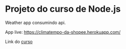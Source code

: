 # Projeto do curso de Node.js

Weather app consumindo api.


App live:
https://climatempo-da-shopee.herokuapp.com/

Link do [curso](https://www.udemy.com/course/the-complete-nodejs-developer-course-2)